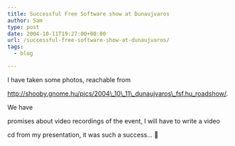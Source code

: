 ```yaml
---
title: Successful Free Software show at Dunaujvaros
author: Sam
type: post
date: 2004-10-11T19:27:00+00:00
url: /successful-free-software-show-at-dunaujvaros/
tags:
  - blog

---
```

I have taken some photos, reachable from
  
http://shooby.gnome.hu/pics/2004\_10\_11\_dunaujvaros\_fsf.hu_roadshow/.
  
We have
  
promises about video recordings of the event, I will have to write a video
  
cd from my presentation, it was such a success&#8230; 🙂

